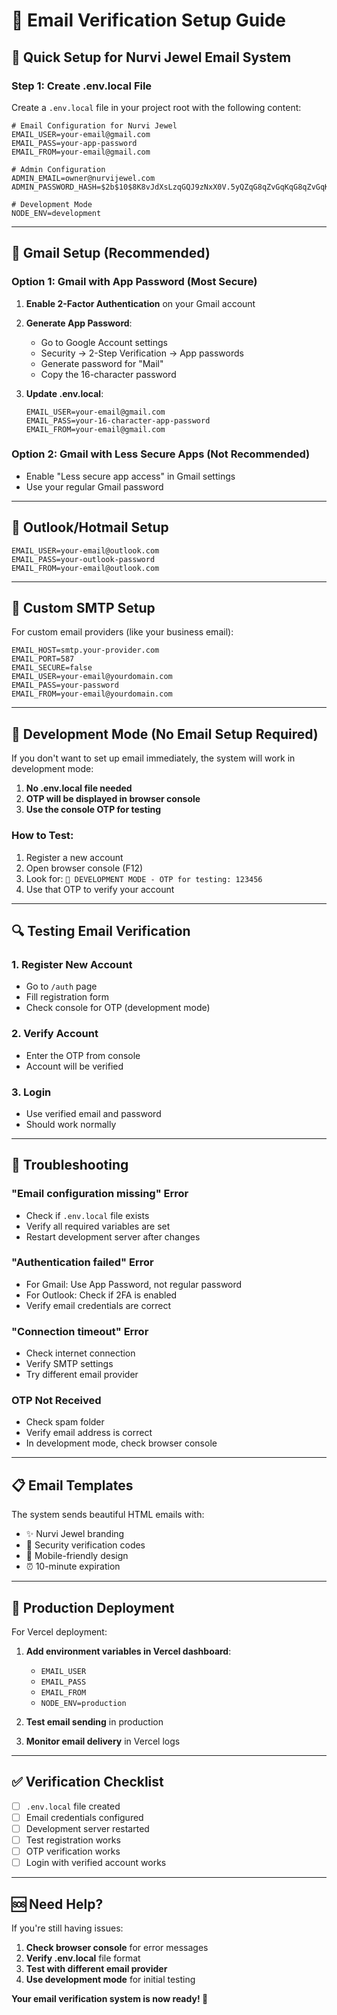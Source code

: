 # 📧 Email Verification Setup Guide

## 🚀 Quick Setup for Nurvi Jewel Email System

### **Step 1: Create .env.local File**

Create a `.env.local` file in your project root with the following content:

```env
# Email Configuration for Nurvi Jewel
EMAIL_USER=your-email@gmail.com
EMAIL_PASS=your-app-password
EMAIL_FROM=your-email@gmail.com

# Admin Configuration
ADMIN_EMAIL=owner@nurvijewel.com
ADMIN_PASSWORD_HASH=$2b$10$8K8vJdXsLzqGQJ9zNxX0V.5yQZqG8qZvGqKqG8qZvGqKqG8qZvGq

# Development Mode
NODE_ENV=development
```

---

## 🔧 **Gmail Setup (Recommended)**

### **Option 1: Gmail with App Password (Most Secure)**

1. **Enable 2-Factor Authentication** on your Gmail account
2. **Generate App Password**:
   - Go to Google Account settings
   - Security → 2-Step Verification → App passwords
   - Generate password for "Mail"
   - Copy the 16-character password

3. **Update .env.local**:
   ```env
   EMAIL_USER=your-email@gmail.com
   EMAIL_PASS=your-16-character-app-password
   EMAIL_FROM=your-email@gmail.com
   ```

### **Option 2: Gmail with Less Secure Apps (Not Recommended)**
- Enable "Less secure app access" in Gmail settings
- Use your regular Gmail password

---

## 📮 **Outlook/Hotmail Setup**

```env
EMAIL_USER=your-email@outlook.com
EMAIL_PASS=your-outlook-password
EMAIL_FROM=your-email@outlook.com
```

---

## 🏢 **Custom SMTP Setup**

For custom email providers (like your business email):

```env
EMAIL_HOST=smtp.your-provider.com
EMAIL_PORT=587
EMAIL_SECURE=false
EMAIL_USER=your-email@yourdomain.com
EMAIL_PASS=your-password
EMAIL_FROM=your-email@yourdomain.com
```

---

## 🧪 **Development Mode (No Email Setup Required)**

If you don't want to set up email immediately, the system will work in development mode:

1. **No .env.local file needed**
2. **OTP will be displayed in browser console**
3. **Use the console OTP for testing**

### **How to Test:**
1. Register a new account
2. Open browser console (F12)
3. Look for: `🧪 DEVELOPMENT MODE - OTP for testing: 123456`
4. Use that OTP to verify your account

---

## 🔍 **Testing Email Verification**

### **1. Register New Account**
- Go to `/auth` page
- Fill registration form
- Check console for OTP (development mode)

### **2. Verify Account**
- Enter the OTP from console
- Account will be verified

### **3. Login**
- Use verified email and password
- Should work normally

---

## 🚨 **Troubleshooting**

### **"Email configuration missing" Error**
- Check if `.env.local` file exists
- Verify all required variables are set
- Restart development server after changes

### **"Authentication failed" Error**
- For Gmail: Use App Password, not regular password
- For Outlook: Check if 2FA is enabled
- Verify email credentials are correct

### **"Connection timeout" Error**
- Check internet connection
- Verify SMTP settings
- Try different email provider

### **OTP Not Received**
- Check spam folder
- Verify email address is correct
- In development mode, check browser console

---

## 📋 **Email Templates**

The system sends beautiful HTML emails with:
- ✨ Nurvi Jewel branding
- 🔐 Security verification codes
- 📱 Mobile-friendly design
- ⏰ 10-minute expiration

---

## 🎯 **Production Deployment**

For Vercel deployment:

1. **Add environment variables in Vercel dashboard**:
   - `EMAIL_USER`
   - `EMAIL_PASS` 
   - `EMAIL_FROM`
   - `NODE_ENV=production`

2. **Test email sending** in production
3. **Monitor email delivery** in Vercel logs

---

## ✅ **Verification Checklist**

- [ ] `.env.local` file created
- [ ] Email credentials configured
- [ ] Development server restarted
- [ ] Test registration works
- [ ] OTP verification works
- [ ] Login with verified account works

---

## 🆘 **Need Help?**

If you're still having issues:

1. **Check browser console** for error messages
2. **Verify .env.local** file format
3. **Test with different email provider**
4. **Use development mode** for initial testing

**Your email verification system is now ready! 🎉**
